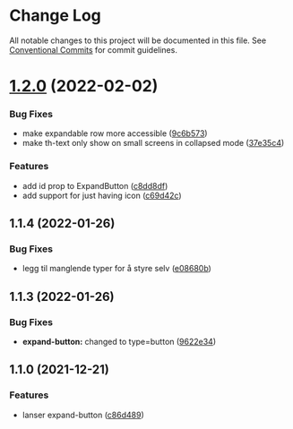 # Change Log

All notable changes to this project will be documented in this file.
See [Conventional Commits](https://conventionalcommits.org) for commit guidelines.

# [1.2.0](https://github.com/fremtind/jokul/compare/@fremtind/jkl-expand-button-react@1.1.6...@fremtind/jkl-expand-button-react@1.2.0) (2022-02-02)

### Bug Fixes

-   make expandable row more accessible ([9c6b573](https://github.com/fremtind/jokul/commit/9c6b573861c3103ef7f8042883c947c242bd030b))
-   make th-text only show on small screens in collapsed mode ([37e35c4](https://github.com/fremtind/jokul/commit/37e35c4b015bc8716db2331c5f0583f3a526d7bd))

### Features

-   add id prop to ExpandButton ([c8dd8df](https://github.com/fremtind/jokul/commit/c8dd8df04cddcd5b2a293db5fc893d7b43141c6d))
-   add support for just having icon ([c69d42c](https://github.com/fremtind/jokul/commit/c69d42cb2d6d0f3088bec46d739a794f64dc95b8))

## 1.1.4 (2022-01-26)

### Bug Fixes

-   legg til manglende typer for å styre selv ([e08680b](https://github.com/fremtind/jokul/commit/e08680bb31e5f79cd04fa6bb0a4d97ebbe9e0ddb))

## 1.1.3 (2022-01-26)

### Bug Fixes

-   **expand-button:** changed to type=button ([9622e34](https://github.com/fremtind/jokul/commit/9622e341a08da4c3a44e74a901301417cec2c1f2))

## 1.1.0 (2021-12-21)

### Features

-   lanser expand-button ([c86d489](https://github.com/fremtind/jokul/commit/c86d4896f714271e407b85fc473eea7b8af549fb))
